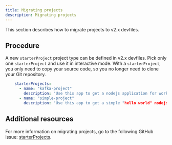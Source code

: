 ```yaml
---
title: Migrating projects
description: Migrating projects
---
```


This section describes how to migrate projects to v2.x devfiles.

## Procedure

A new `starterProject` project type can be defined in v2.x devfiles.
Pick only one `starterProject` and use it in interactive mode. With a
`starterProject`, you only need to copy your source code, so you no
longer need to clone your Git repository.

```yaml {% title="starterProjects and projects description" filename="devfile.yaml" %}
    starterProjects:
      - name: "kafka-project"
        description: "Use this app to get a nodejs application for working with kafka"
      - name: "simple-project"
        description: "Use this app to get a simple "hello world" nodejs application"
```

## Additional resources

For more information on migrating projects, go to the following GitHub
issue: [starterProjects](https://github.com/devfile/api/issues/42).

